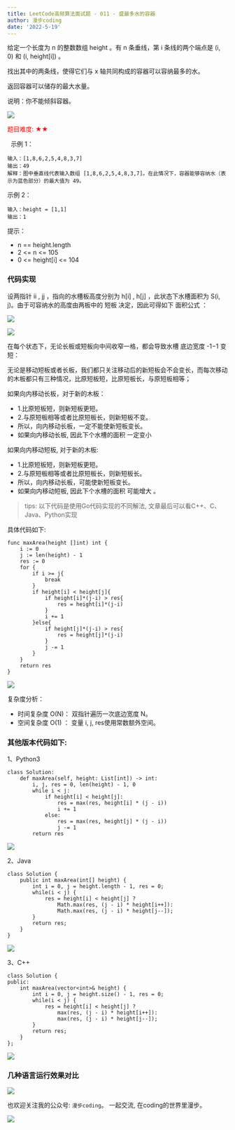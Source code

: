 ```yaml
---
title: LeetCode高频算法面试题 - 011 - 盛最多水的容器
author: 漫步coding
date: '2022-5-19'
---
```



给定一个长度为 n 的整数数组 height 。有 n 条垂线，第 i 条线的两个端点是 (i, 0) 和 (i, height[i]) 。

找出其中的两条线，使得它们与 x 轴共同构成的容器可以容纳最多的水。

返回容器可以储存的最大水量。

说明：你不能倾斜容器。


![](https://images.xiaozhuanlan.com/uploads/photo/2022/f847b1e7-ad97-46ca-8aa8-d0905c8998c1.png)

<font color=#FF000 >题目难度: ★★</font>

 
示例 1：


```
输入：[1,8,6,2,5,4,8,3,7]
输出：49 
解释：图中垂直线代表输入数组 [1,8,6,2,5,4,8,3,7]。在此情况下，容器能够容纳水（表示为蓝色部分）的最大值为 49。
```

示例 2：

```
输入：height = [1,1]
输出：1
```

提示：

- n == height.length
- 2 <= n <= 105
- 0 <= height[i] <= 104



### 代码实现

设两指针 ii , jj ，指向的水槽板高度分别为 h[i] , h[j] ，此状态下水槽面积为 S(i, j)。由于可容纳水的高度由两板中的 短板 决定，因此可得如下 面积公式 ：

![](https://images.xiaozhuanlan.com/uploads/photo/2022/cfe27b84-6a92-4535-895d-9a5e0e89903b.png)

![](https://images.xiaozhuanlan.com/uploads/photo/2022/8a25ed2f-2b73-4217-9f2b-80fdd26f63fd.png)

在每个状态下，无论长板或短板向中间收窄一格，都会导致水槽 底边宽度 -1−1​ 变短：

无论是移动短板或者长板，我们都只关注移动后的新短板会不会变长，而每次移动的木板都只有三种情况，比原短板短，比原短板长，与原短板相等；


如果向内移动长板，对于新的木板：

- 1.比原短板短，则新短板更短。
- 2.与原短板相等或者比原短板长，则新短板不变。
- 所以，向内移动长板，一定不能使新短板变长。
- 如果向内移动长板, 因此下个水槽的面积 一定变小 

如果向内移动短板, 对于新的木板: 

- 1.比原短板短，则新短板更短。
- 2.与原短板相等或者比原短板长，则新短板长。
- 所以，向内移动长板，可能使新短板变长。
- 如果向内移动短板, 因此下个水槽的面积 可能增大 。


> tips: 以下代码是使用Go代码实现的不同解法, 文章最后可以看C++、C、Java、Python实现


具体代码如下: 

```
func maxArea(height []int) int {
    i := 0
    j := len(height) - 1
    res := 0
    for {
        if i >= j{
            break
        }
        if height[i] < height[j]{
            if height[i]*(j-i) > res{
                res = height[i]*(j-i)
            }
            i += 1
        }else{
            if height[j]*(j-i) > res{
                res = height[j]*(j-i)
            }
            j -= 1
        }
    }
    return res
}

```

![](https://images.xiaozhuanlan.com/uploads/photo/2022/4ba54d4e-a3bd-460f-b4fd-85c67590d049.png)


复杂度分析：

- 时间复杂度 O(N)： 双指针遍历一次底边宽度 N。  
- 空间复杂度 O(1) ： 变量 i, j, res使用常数额外空间。

### 其他版本代码如下: 

1、Python3

```
class Solution:
    def maxArea(self, height: List[int]) -> int:
        i, j, res = 0, len(height) - 1, 0
        while i < j:
            if height[i] < height[j]:
                res = max(res, height[i] * (j - i))
                i += 1
            else:
                res = max(res, height[j] * (j - i))
                j -= 1
        return res
```

![](https://images.xiaozhuanlan.com/uploads/photo/2022/4e577f51-dd07-4bd4-992e-8e99423c4447.png)


2、Java

```
class Solution {
    public int maxArea(int[] height) {
        int i = 0, j = height.length - 1, res = 0;
        while(i < j) {
            res = height[i] < height[j] ? 
                Math.max(res, (j - i) * height[i++]): 
                Math.max(res, (j - i) * height[j--]); 
        }
        return res;
    }
}
```

![](https://images.xiaozhuanlan.com/uploads/photo/2022/68183276-b32a-481d-adab-1f96cbd44cdb.png)

3、C++

```
class Solution {
public:
    int maxArea(vector<int>& height) {
        int i = 0, j = height.size() - 1, res = 0;
        while(i < j) {
            res = height[i] < height[j] ? 
                max(res, (j - i) * height[i++]): 
                max(res, (j - i) * height[j--]); 
        }
        return res;
    }
};
```

![](https://images.xiaozhuanlan.com/uploads/photo/2022/4b49cd1e-a19f-4164-91dd-54998e820a57.png)

### 几种语言运行效果对比

![](https://images.xiaozhuanlan.com/uploads/photo/2022/8c649b56-0305-40a8-9714-0768278fc4b2.png)



也欢迎关注我的公众号: `漫步coding`。 一起交流, 在coding的世界里漫步。

![](https://images.xiaozhuanlan.com/uploads/photo/2022/5cb0c91e-fd83-4a04-8df6-65fb602b3834.png)